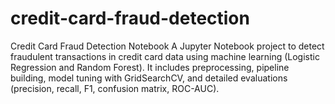 # credit-card-fraud-detection
Credit Card Fraud Detection Notebook A Jupyter Notebook project to detect fraudulent transactions in credit card data using machine learning (Logistic Regression and Random Forest). It includes preprocessing, pipeline building, model tuning with GridSearchCV, and detailed evaluations (precision, recall, F1, confusion matrix, ROC-AUC).

